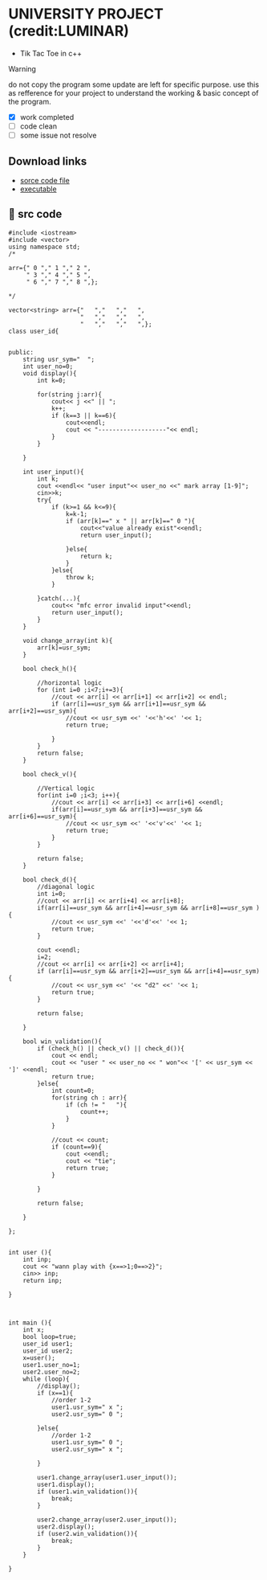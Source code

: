 
# UNIVERSITY PROJECT (credit:LUMINAR) 

- Tik Tac Toe in c++

> [!warning]
> do not copy the program some update are left for specific purpose. use this as refference for your project to understand the working & basic concept of the program. 

- [x] work completed
- [ ] code clean
- [ ] some issue not resolve
## Download links
- [sorce code file](https://github.com/Snp-Rj-Ind-code-error-420/tik-tac-toe/releases/download/v0.0.0.0.0.01/tik.tac.toe.cpp)
- [executable](https://github.com/Snp-Rj-Ind-code-error-420/tik-tac-toe/releases/download/v0.0.0.0.0.01/ttt.exe)

## 📄 src code  

```
#include <iostream>
#include <vector>
using namespace std;
/*

arr={" 0 "," 1 "," 2 ",
     " 3 "," 4 "," 5 ",
	 " 6 "," 7 "," 8 ",};

*/

vector<string> arr={"   ","   ","   ",
					"   ","   ","   ",
					"   ","   ","   ",};
class user_id{


public:
	string usr_sym="  ";
	int user_no=0;
	void display(){
		int k=0;

		for(string j:arr){
			cout<< j <<" || ";
			k++;
			if (k==3 || k==6){
				cout<<endl;
				cout << "-------------------"<< endl;
			}
		}
		
	}

	int user_input(){
		int k;
		cout <<endl<< "user input"<< user_no <<" mark array [1-9]";
		cin>>k;
		try{
			if (k>=1 && k<=9){
				k=k-1;
				if (arr[k]==" x " || arr[k]==" 0 "){
					cout<<"value already exist"<<endl;
					return user_input();

				}else{
					return k; 
				}
			}else{
				throw k;
			}

		}catch(...){
			cout<< "mfc error invalid input"<<endl;
			return user_input();
		}
	}

	void change_array(int k){
		arr[k]=usr_sym;
	}
	
	bool check_h(){

		//horizontal logic
		for (int i=0 ;i<7;i+=3){
			//cout << arr[i] << arr[i+1] << arr[i+2] << endl;
			if (arr[i]==usr_sym && arr[i+1]==usr_sym && arr[i+2]==usr_sym){
				//cout << usr_sym <<' '<<'h'<<' '<< 1;
				return true;

			}
		}
		return false;
	}			

	bool check_v(){

		//Vertical logic
		for(int i=0 ;i<3; i++){
			//cout << arr[i] << arr[i+3] << arr[i+6] <<endl;
			if(arr[i]==usr_sym && arr[i+3]==usr_sym && arr[i+6]==usr_sym){
				//cout << usr_sym <<' '<<'v'<<' '<< 1;
				return true;	
			}
		} 

		return false;
	}	
		
	bool check_d(){
		//diagonal logic
		int i=0;
		//cout << arr[i] << arr[i+4] << arr[i+8];
		if(arr[i]==usr_sym && arr[i+4]==usr_sym && arr[i+8]==usr_sym ){
			//cout << usr_sym <<' '<<'d'<<' '<< 1;
			return true;
		}
		
		cout <<endl;
		i=2;
		//cout << arr[i] << arr[i+2] << arr[i+4];
		if (arr[i]==usr_sym && arr[i+2]==usr_sym && arr[i+4]==usr_sym){
			//cout << usr_sym <<' '<< "d2" <<' '<< 1;	
			return true;
		}

		return false;
		
	}

	bool win_validation(){
		if (check_h() || check_v() || check_d()){
			cout << endl;
			cout << "user " << user_no << " won"<< '[' << usr_sym << ']' <<endl;
			return true;
		}else{
			int count=0;
			for(string ch : arr){
				if (ch != "   "){
					count++;
				}
			}

			//cout << count;
			if (count==9){
				cout <<endl;
				cout << "tie";
				return true;
			}

		}
		
		return false;
	
	}

};


int user (){
	int inp;
	cout << "wann play with {x==>1;0==>2}";
	cin>> inp;
	return inp;

}



int main (){
	int x;
	bool loop=true;
	user_id user1;
	user_id user2;
	x=user();
	user1.user_no=1;
	user2.user_no=2;
	while (loop){
		//display();
		if (x==1){
			//order 1-2
			user1.usr_sym=" x ";
			user2.usr_sym=" 0 ";
			
		}else{
			//order 1-2
			user1.usr_sym=" 0 ";
			user2.usr_sym=" x ";

		}

		user1.change_array(user1.user_input());
		user1.display();
		if (user1.win_validation()){
			break;
		}

		user2.change_array(user2.user_input());
		user2.display();
		if (user2.win_validation()){
			break;
		}
	}

}



```